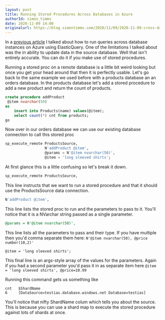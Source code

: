 ```yaml
---
layout: post
title: Running Stored Procedures Across Databases in Azure
authorId: simon_timms
date: 2020-11-09 14:00
originalurl: https://blog.simontimms.com/2020/11/09/2020-11-09-cross-database-procs/
---
```


In a [previous article](https://blog.simontimms.com/2020/11/05/2020-11-05-cross-database-queries/) I talked about how to run queries across database instances on Azure using ElasticQuery. One of the limitations I talked about was the in ability to update data in the source database. Well that isn't entirely accurate. You can do it if you make use of stored procedures. 

<!-- more -->

Running a stored proc on a remote database is a little bit weird looking but once you get your head around that then it is perfectly usable. Let's go back to the same example we used before with a products database an an orders database. In the products database let's add a stored procedure to add a new product and return the count of products.

```sql
create procedure addProduct
 @item nvarchar(50)
as
	insert into Products(name) values(@item);
	select count(*) cnt from products;
go
```

Now over in our orders database we can use our existing database connection to call this stored proc

```sql
sp_execute_remote ProductsSource, 
                  N'addProduct @item', 
                  @params = N'@item nvarchar(50)', 
                  @item = 'long sleeved shirts';
```

At first glance this is a little confusing so let's break it down. 

```sql
sp_execute_remote ProductsSource, 
```
This line instructs that we want to run a stored procedure and that it should use the ProductsSource data connection. 

```sql
N'addProduct @item', 
```
This line lists the stored proc to run and the parameters to pass to it. You'll notice that it is a NVarchar string passed as a single parameter.

```sql
@params = N'@item nvarchar(50)', 
```

This line lists all the parameters to pass and their type. If you have multiple then you'd comma separate them here: `N'@item nvarchar(50), @price number(10,2)'`

```
@item = 'long sleeved shirts';
```

This final line is an args-style array of the values for the parameters. Again if you had a second parameter you'd pass it in as separate item here `@item = 'long sleeved shirts', @price=10.99`

Running this command gets us something like 

```
cnt	  $ShardName
6	  [DataSource=testias.database.windows.net Database=testias]
```

You'll notice that nifty ShardName colum which tells you about the source. This is because you can use a shard map to execute the stored procedure against lots of shards at once.